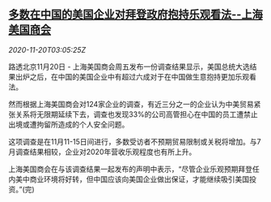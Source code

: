 <!--1605842594000-->
[多数在中国的美国企业对拜登政府抱持乐观看法--上海美国商会](https://cn.reuters.com/article/shanghai-us-chamber-firms-biden-1120-idCNKBS2800AQ)
------

<div><i>2020-11-20T03:05:25Z</i></div><p>路透北京11月20日 - 上海美国商会周五发布一份调查结果显示，美国总统大选结果出炉之后，在中国的美国企业中有超过六成对于在中国做生意抱持更加乐观看法。</p><p>然而根据上海美国商会对124家企业的调查，有近三分之一的企业认为中美贸易紧张关系将无限期延续下去，调查也发现33%的公司高管担心在中国的员工遭禁止出境或遭拘留所造成的个人安全问题。</p><p>这项调查是在11月11-15日间进行，多数受访者不预期贸易限制或关税将增加。与7月调查结果相较，企业对2020年营收乐观程度也有所上升。</p><p>上海美国商会在与该调查结果一起发布的声明中表示，“尽管企业乐观预期拜登任内美中商业环境将好转，但中国应该向美国企业做出保证，才能继续吸引美国投资。”(完)</p>
